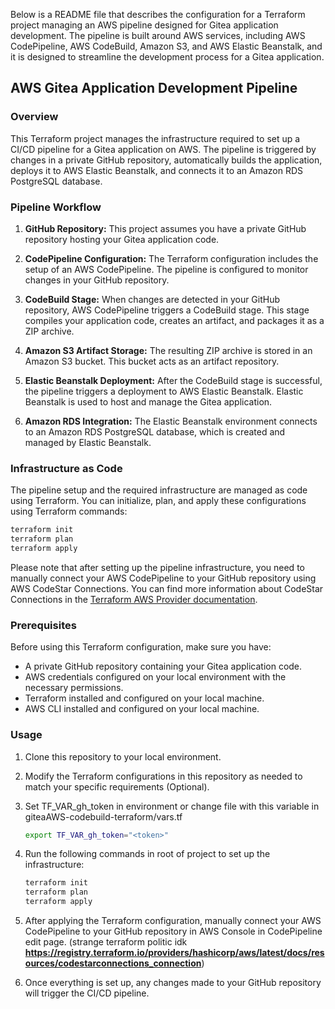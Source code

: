 Below is a README file that describes the configuration for a Terraform project managing an AWS pipeline designed for Gitea application development. The pipeline is built around AWS services, including AWS CodePipeline, AWS CodeBuild, Amazon S3, and AWS Elastic Beanstalk, and it is designed to streamline the development process for a Gitea application.

## AWS Gitea Application Development Pipeline

### Overview

This Terraform project manages the infrastructure required to set up a CI/CD pipeline for a Gitea application on AWS. The pipeline is triggered by changes in a private GitHub repository, automatically builds the application, deploys it to AWS Elastic Beanstalk, and connects it to an Amazon RDS PostgreSQL database.

### Pipeline Workflow

1. **GitHub Repository:** This project assumes you have a private GitHub repository hosting your Gitea application code.

2. **CodePipeline Configuration:** The Terraform configuration includes the setup of an AWS CodePipeline. The pipeline is configured to monitor changes in your GitHub repository.

3. **CodeBuild Stage:** When changes are detected in your GitHub repository, AWS CodePipeline triggers a CodeBuild stage. This stage compiles your application code, creates an artifact, and packages it as a ZIP archive.

4. **Amazon S3 Artifact Storage:** The resulting ZIP archive is stored in an Amazon S3 bucket. This bucket acts as an artifact repository.

5. **Elastic Beanstalk Deployment:** After the CodeBuild stage is successful, the pipeline triggers a deployment to AWS Elastic Beanstalk. Elastic Beanstalk is used to host and manage the Gitea application.

6. **Amazon RDS Integration:** The Elastic Beanstalk environment connects to an Amazon RDS PostgreSQL database, which is created and managed by Elastic Beanstalk.

### Infrastructure as Code

The pipeline setup and the required infrastructure are managed as code using Terraform. You can initialize, plan, and apply these configurations using Terraform commands:

```bash
terraform init
terraform plan
terraform apply
```

Please note that after setting up the pipeline infrastructure, you need to manually connect your AWS CodePipeline to your GitHub repository using AWS CodeStar Connections. You can find more information about CodeStar Connections in the [Terraform AWS Provider documentation](https://registry.terraform.io/providers/hashicorp/aws/latest/docs/resources/codestarconnections_connection).

### Prerequisites

Before using this Terraform configuration, make sure you have:

- A private GitHub repository containing your Gitea application code.
- AWS credentials configured on your local environment with the necessary permissions.
- Terraform installed and configured on your local machine.
- AWS CLI installed and configured on your local machine.

### Usage

1. Clone this repository to your local environment.

2. Modify the Terraform configurations in this repository as needed to match your specific requirements (Optional).

3. Set TF_VAR_gh_token in environment or change file with this variable in giteaAWS-codebuild-terraform/vars.tf
   ```bash
   export TF_VAR_gh_token="<token>"
   ```

5. Run the following commands in root of project to set up the infrastructure:

   ```bash
   terraform init
   terraform plan
   terraform apply
   ```

6. After applying the Terraform configuration, manually connect your AWS CodePipeline to your GitHub repository in AWS Console in CodePipeline edit page. (strange terraform politic idk **https://registry.terraform.io/providers/hashicorp/aws/latest/docs/resources/codestarconnections_connection**)

7. Once everything is set up, any changes made to your GitHub repository will trigger the CI/CD pipeline.
